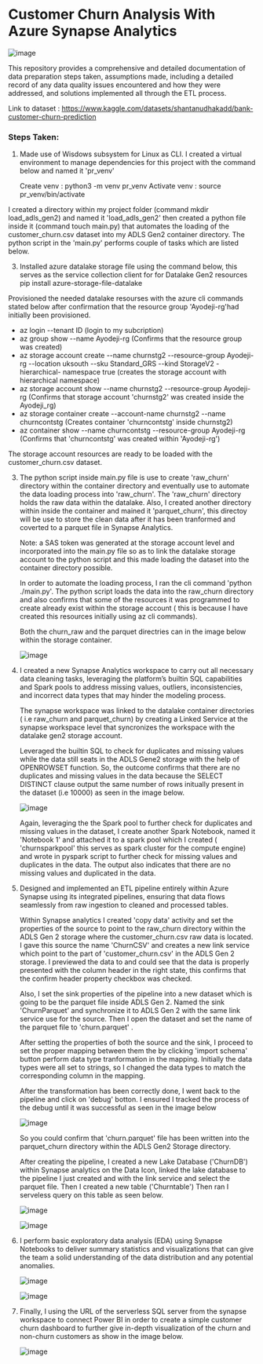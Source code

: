 # Customer Churn Analysis With Azure Synapse Analytics


  ![image](https://github.com/user-attachments/assets/2fa004ac-faf4-4336-8cf2-def82e367561)




This repository provides a comprehensive and detailed documentation of data preparation steps taken, assumptions made, including a detailed record of any data quality issues encountered and how they were 
addressed, and solutions implemented all through the ETL process.

Link to dataset : https://www.kaggle.com/datasets/shantanudhakadd/bank-customer-churn-prediction



### Steps Taken:

1. Made use of Wisdows subsystem for Linux as CLI. I created a virtual environment to manage dependencies for this project with the command 
   below and named it 'pr_venv'

   Create venv : python3 -m venv pr_venv
   Activate venv : source pr_venv/bin/activate

  I created a directory within my project folder (command mkdir load_adls_gen2) and named it 'load_adls_gen2' then created a python file inside 
  it (command touch main.py) that automates the loading of the customer_churn.csv dataset into my ADLS Gen2 container directory. The python 
  script in the 'main.py' performs couple of tasks which are listed below.

3. Installed azure datalake storage file using the command below, this serves as the service collection client for for Datalake Gen2 resources
   pip install azure-storage-file-datalake


 Provisioned the needed datalake resourses with the azure cli commands stated below after confirmation that the resource group 'Ayodeji-rg'had 
 initially been provisioned. 

  - az login --tenant ID (login to my subcription)
  - az group show --name Ayodeji-rg (Confirms that the resource group was created)
  - az storage account create --name churnstg2 --resource-group Ayodeji-rg --location uksouth --sku Standard_GRS --kind StorageV2 -hierarchical- 
    namespace true (creates the storage account with hierarchical namespace)
  - az storage account show --name churnstg2 --resource-group Ayodeji-rg (Confirms that storage account 'churnstg2' was created inside the 
    Ayodeji_rg)
  - az storage container create --account-name churnstg2 --name churncontstg (Creates container 'churncontstg' inside churnstg2)
  - az container show --name churncontstg --resource-group Ayodeji-rg (Confirms that 'churncontstg' was created within 'Ayodeji-rg')

 The storage account resources are ready to be loaded with the customer_churn.csv dataset.

3. The python script inside main.py file is use to create 'raw_churn' directory within the container directory and eventually use to automate 
   the data loading process into 'raw_churn'. The 'raw_churn' directory holds the raw data within the datalake. Also, I created another 
   directory within inside the container and mained it 'parquet_churn', this directoy will be use to store the clean data after it has been 
   tranformed and coverted to a parquet file in Synapse Analytics.
   
   Note: a SAS token was generated at the storage account level and incorporated into the main.py file so as to link the datalake storage 
   account to the python script and this made loading the dataset into the container directory possible.

   In order to automate the loading process, I ran the cli command 'python ./main.py'. The python script loads the data into the raw_churn 
   directory and also confirms that some of the resources it was programmed to create already exist within the storage account ( this is because 
   I have created this resources initially using az cli commands).

   Both the churn_raw and the parquet directries can in the image below within the storage container.

   ![image](https://github.com/user-attachments/assets/b28e106b-09a6-400a-9bcb-657a971308d0)


4. I created a new Synapse Analytics workspace to carry out all necessary data cleaning tasks, leveraging the platform’s builtin SQL 
   capabilities and Spark pools to address missing values, outliers, inconsistencies, and incorrect data types that may hinder the modeling 
   process.

   The synapse workspace was linked to the datalake container directories ( i.e raw_churn and parquet_churn) by creating a Linked Service at the 
   synapse workspace level that syncronizes the workspace with the datalake gen2 storage account.

   Leveraged the builtin SQL to check for duplicates and missing values while the data still seats in the ADLS Gene2 storage with the help of 
   OPENROWSET function. So, the outcome confirms that there are no duplicates and missing values in the data because the SELECT DISTINCT clause 
   output the same number of rows initually present in the dataset (i.e 10000) as seen in the image below.

   ![image](https://github.com/user-attachments/assets/108fd91f-5025-4f0e-9b74-d46305f21736)

   Again, leveraging the the Spark pool to further check for duplicates and missing values in the dataset, I create another Spark Notebook, 
   named it 'Notebook 1' and attached it to a spark pool which I created ( 'churnsparkpool' this serves as spark cluster for the compute engine) 
   and wrote in pyspark script to further check for missing values and duplicates in the data. The output also indicates that there are no  
   missing values and duplicated in the data.

5. Designed and implemented an ETL pipeline entirely within Azure Synapse using its integrated pipelines, ensuring that data flows seamlessly 
   from raw ingestion to cleaned and processed tables.
      
   Within Synapse analytics I created 'copy data' activity and set the properties of the source to point to the raw_churn directory within the 
   ADLS Gen 2 storage where the customer_churn.csv raw data is located. I gave this source the name 'ChurnCSV' and creates a new link service 
   which point to the part of 'customer_churn.csv' in the ADLS Gen 2 storage. I previewed the data to and could see that the data is properly 
   presented with the column header in the right state, this confirms that the confirm header property checkbox was checked.

   Also, I set the sink properties of the pipeline into a new dataset which is going to be the parquet file inside ADLS Gen 2. Named the sink 
   'ChurnParquet' and synchronize it to ADLS Gen 2 with the same link service use for the source. Then I open the dataset and set the name of 
   the parquet file to 'churn.parquet' .

   After setting the properties of both the source and the sink, I proceed to set the proper mapping between them the by clicking 'import 
   schema' button perform data type tranformation in the
   mapping. Initially the data types were all set to strings, so I changed the data types to match the corresponding column in the mapping.

   After the transformation has been correctly done, I went back to the pipeline and click on 'debug' botton. I ensured I tracked the process of 
   the debug until it was successful as seen in the image below


      ![image](https://github.com/user-attachments/assets/aeaf08ea-9c4c-40d3-b382-3dca680ed580)

   So you could confirm that 'churn.parquet' file has been written into the parquet_churn directory within the ADLS Gen2 Storage directory.


   After creating the pipeline, I created a new Lake Database ('ChurnDB') within Synapse analytics on the Data Icon, linked the lake database to 
   the pipeline I just created and with the link service and select the parquet file.
   Then I created a new table ('Churntable') Then ran I serveless query on this table as seen below.

      ![image](https://github.com/user-attachments/assets/fbded9bb-5342-42eb-a20a-df71d623f64f)



      ![image](https://github.com/user-attachments/assets/6ebef83b-ff6e-4af8-91ce-6357f4810d62)


6. I perform basic exploratory data analysis (EDA) using Synapse Notebooks to deliver summary statistics and visualizations that can give the 
   team a solid understanding of the data distribution and any potential anomalies. 

      ![image](https://github.com/user-attachments/assets/62b67b87-3ce6-4b0d-a362-607b6ee9563d)


      ![image](https://github.com/user-attachments/assets/c639c44c-d93c-4b3d-a67f-cb73e6a49b2c)



7. Finally, I using the URL of the serverless SQL server from the synapse workspace to connect Power BI in order to create a simple customer 
   churn dashboard to further give in-depth visualization of the churn and non-churn customers as show in the image below.

      ![image](https://github.com/user-attachments/assets/1de37d7e-c8ca-42a7-95d1-3395c578ffc0)




  


      





       





   




  

  












 

